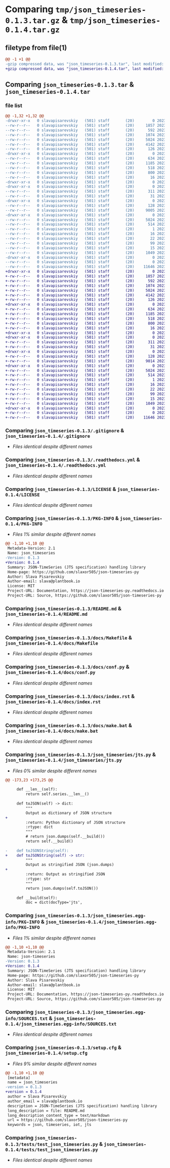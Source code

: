 # Comparing `tmp/json_timeseries-0.1.3.tar.gz` & `tmp/json_timeseries-0.1.4.tar.gz`

## filetype from file(1)

```diff
@@ -1 +1 @@
-gzip compressed data, was "json_timeseries-0.1.3.tar", last modified: Sat May 20 08:18:50 2023, max compression
+gzip compressed data, was "json_timeseries-0.1.4.tar", last modified: Sat May 20 08:45:54 2023, max compression
```

## Comparing `json_timeseries-0.1.3.tar` & `json_timeseries-0.1.4.tar`

### file list

```diff
@@ -1,32 +1,32 @@
-drwxr-xr-x   0 slavapisarevskiy   (501) staff       (20)        0 2023-05-20 08:18:50.312203 json_timeseries-0.1.3/
--rw-r--r--   0 slavapisarevskiy   (501) staff       (20)     1857 2023-05-07 05:16:13.000000 json_timeseries-0.1.3/.gitignore
--rw-r--r--   0 slavapisarevskiy   (501) staff       (20)      592 2023-05-14 11:48:03.000000 json_timeseries-0.1.3/.readthedocs.yml
--rw-r--r--   0 slavapisarevskiy   (501) staff       (20)     1074 2023-03-28 00:27:02.000000 json_timeseries-0.1.3/LICENSE
--rw-r--r--   0 slavapisarevskiy   (501) staff       (20)     5024 2023-05-20 08:18:50.312816 json_timeseries-0.1.3/PKG-INFO
--rw-r--r--   0 slavapisarevskiy   (501) staff       (20)     4142 2023-05-14 11:43:08.000000 json_timeseries-0.1.3/README.md
--rw-r--r--   0 slavapisarevskiy   (501) staff       (20)      126 2023-05-20 08:17:50.000000 json_timeseries-0.1.3/build.sh
-drwxr-xr-x   0 slavapisarevskiy   (501) staff       (20)        0 2023-05-20 08:18:50.260610 json_timeseries-0.1.3/docs/
--rw-r--r--   0 slavapisarevskiy   (501) staff       (20)      634 2023-05-07 04:38:02.000000 json_timeseries-0.1.3/docs/Makefile
--rw-r--r--   0 slavapisarevskiy   (501) staff       (20)     1185 2023-05-14 10:33:09.000000 json_timeseries-0.1.3/docs/conf.py
--rw-r--r--   0 slavapisarevskiy   (501) staff       (20)      518 2023-05-14 11:54:21.000000 json_timeseries-0.1.3/docs/index.rst
--rw-r--r--   0 slavapisarevskiy   (501) staff       (20)      800 2023-05-07 04:38:02.000000 json_timeseries-0.1.3/docs/make.bat
--rw-r--r--   0 slavapisarevskiy   (501) staff       (20)       16 2023-05-14 11:48:31.000000 json_timeseries-0.1.3/docs/requirements.txt
-drwxr-xr-x   0 slavapisarevskiy   (501) staff       (20)        0 2023-05-20 08:18:50.269828 json_timeseries-0.1.3/docs/source/
-drwxr-xr-x   0 slavapisarevskiy   (501) staff       (20)        0 2023-05-20 08:18:50.277924 json_timeseries-0.1.3/docs/source/api/
--rw-r--r--   0 slavapisarevskiy   (501) staff       (20)      311 2023-05-14 10:42:36.000000 json_timeseries-0.1.3/docs/source/api/jts.rst
--rw-r--r--   0 slavapisarevskiy   (501) staff       (20)       31 2023-05-14 10:41:37.000000 json_timeseries-0.1.3/docs/source/readme.rst
-drwxr-xr-x   0 slavapisarevskiy   (501) staff       (20)        0 2023-05-20 08:18:50.285117 json_timeseries-0.1.3/json_timeseries/
--rw-r--r--   0 slavapisarevskiy   (501) staff       (20)      128 2023-05-09 07:13:32.000000 json_timeseries-0.1.3/json_timeseries/__init__.py
--rw-r--r--   0 slavapisarevskiy   (501) staff       (20)     9005 2023-05-20 08:16:54.000000 json_timeseries-0.1.3/json_timeseries/jts.py
-drwxr-xr-x   0 slavapisarevskiy   (501) staff       (20)        0 2023-05-20 08:18:50.304065 json_timeseries-0.1.3/json_timeseries.egg-info/
--rw-r--r--   0 slavapisarevskiy   (501) staff       (20)     5024 2023-05-20 08:18:50.000000 json_timeseries-0.1.3/json_timeseries.egg-info/PKG-INFO
--rw-r--r--   0 slavapisarevskiy   (501) staff       (20)      514 2023-05-20 08:18:50.000000 json_timeseries-0.1.3/json_timeseries.egg-info/SOURCES.txt
--rw-r--r--   0 slavapisarevskiy   (501) staff       (20)        1 2023-05-20 08:18:50.000000 json_timeseries-0.1.3/json_timeseries.egg-info/dependency_links.txt
--rw-r--r--   0 slavapisarevskiy   (501) staff       (20)       16 2023-05-20 08:18:50.000000 json_timeseries-0.1.3/json_timeseries.egg-info/requires.txt
--rw-r--r--   0 slavapisarevskiy   (501) staff       (20)       22 2023-05-20 08:18:50.000000 json_timeseries-0.1.3/json_timeseries.egg-info/top_level.txt
--rw-r--r--   0 slavapisarevskiy   (501) staff       (20)       99 2023-05-08 12:17:32.000000 json_timeseries-0.1.3/pyproject.toml
--rw-r--r--   0 slavapisarevskiy   (501) staff       (20)       15 2023-05-07 12:04:18.000000 json_timeseries-0.1.3/requirements.txt
--rw-r--r--   0 slavapisarevskiy   (501) staff       (20)     1049 2023-05-20 08:18:50.322976 json_timeseries-0.1.3/setup.cfg
-drwxr-xr-x   0 slavapisarevskiy   (501) staff       (20)        0 2023-05-20 08:18:50.309816 json_timeseries-0.1.3/tests/
--rw-r--r--   0 slavapisarevskiy   (501) staff       (20)        0 2023-03-30 00:31:15.000000 json_timeseries-0.1.3/tests/__init__.py
--rw-r--r--   0 slavapisarevskiy   (501) staff       (20)    11646 2023-05-20 08:15:14.000000 json_timeseries-0.1.3/tests/test_json_timeseries.py
+drwxr-xr-x   0 slavapisarevskiy   (501) staff       (20)        0 2023-05-20 08:45:54.396455 json_timeseries-0.1.4/
+-rw-r--r--   0 slavapisarevskiy   (501) staff       (20)     1857 2023-05-07 05:16:13.000000 json_timeseries-0.1.4/.gitignore
+-rw-r--r--   0 slavapisarevskiy   (501) staff       (20)      592 2023-05-14 11:48:03.000000 json_timeseries-0.1.4/.readthedocs.yml
+-rw-r--r--   0 slavapisarevskiy   (501) staff       (20)     1074 2023-03-28 00:27:02.000000 json_timeseries-0.1.4/LICENSE
+-rw-r--r--   0 slavapisarevskiy   (501) staff       (20)     5024 2023-05-20 08:45:54.396899 json_timeseries-0.1.4/PKG-INFO
+-rw-r--r--   0 slavapisarevskiy   (501) staff       (20)     4142 2023-05-14 11:43:08.000000 json_timeseries-0.1.4/README.md
+-rw-r--r--   0 slavapisarevskiy   (501) staff       (20)      126 2023-05-20 08:17:50.000000 json_timeseries-0.1.4/build.sh
+drwxr-xr-x   0 slavapisarevskiy   (501) staff       (20)        0 2023-05-20 08:45:54.361071 json_timeseries-0.1.4/docs/
+-rw-r--r--   0 slavapisarevskiy   (501) staff       (20)      634 2023-05-07 04:38:02.000000 json_timeseries-0.1.4/docs/Makefile
+-rw-r--r--   0 slavapisarevskiy   (501) staff       (20)     1185 2023-05-14 10:33:09.000000 json_timeseries-0.1.4/docs/conf.py
+-rw-r--r--   0 slavapisarevskiy   (501) staff       (20)      518 2023-05-14 11:54:21.000000 json_timeseries-0.1.4/docs/index.rst
+-rw-r--r--   0 slavapisarevskiy   (501) staff       (20)      800 2023-05-07 04:38:02.000000 json_timeseries-0.1.4/docs/make.bat
+-rw-r--r--   0 slavapisarevskiy   (501) staff       (20)       16 2023-05-14 11:48:31.000000 json_timeseries-0.1.4/docs/requirements.txt
+drwxr-xr-x   0 slavapisarevskiy   (501) staff       (20)        0 2023-05-20 08:45:54.365147 json_timeseries-0.1.4/docs/source/
+drwxr-xr-x   0 slavapisarevskiy   (501) staff       (20)        0 2023-05-20 08:45:54.368336 json_timeseries-0.1.4/docs/source/api/
+-rw-r--r--   0 slavapisarevskiy   (501) staff       (20)      311 2023-05-14 10:42:36.000000 json_timeseries-0.1.4/docs/source/api/jts.rst
+-rw-r--r--   0 slavapisarevskiy   (501) staff       (20)       31 2023-05-14 10:41:37.000000 json_timeseries-0.1.4/docs/source/readme.rst
+drwxr-xr-x   0 slavapisarevskiy   (501) staff       (20)        0 2023-05-20 08:45:54.373315 json_timeseries-0.1.4/json_timeseries/
+-rw-r--r--   0 slavapisarevskiy   (501) staff       (20)      128 2023-05-09 07:13:32.000000 json_timeseries-0.1.4/json_timeseries/__init__.py
+-rw-r--r--   0 slavapisarevskiy   (501) staff       (20)     9014 2023-05-20 08:42:36.000000 json_timeseries-0.1.4/json_timeseries/jts.py
+drwxr-xr-x   0 slavapisarevskiy   (501) staff       (20)        0 2023-05-20 08:45:54.390838 json_timeseries-0.1.4/json_timeseries.egg-info/
+-rw-r--r--   0 slavapisarevskiy   (501) staff       (20)     5024 2023-05-20 08:45:54.000000 json_timeseries-0.1.4/json_timeseries.egg-info/PKG-INFO
+-rw-r--r--   0 slavapisarevskiy   (501) staff       (20)      514 2023-05-20 08:45:54.000000 json_timeseries-0.1.4/json_timeseries.egg-info/SOURCES.txt
+-rw-r--r--   0 slavapisarevskiy   (501) staff       (20)        1 2023-05-20 08:45:54.000000 json_timeseries-0.1.4/json_timeseries.egg-info/dependency_links.txt
+-rw-r--r--   0 slavapisarevskiy   (501) staff       (20)       16 2023-05-20 08:45:54.000000 json_timeseries-0.1.4/json_timeseries.egg-info/requires.txt
+-rw-r--r--   0 slavapisarevskiy   (501) staff       (20)       22 2023-05-20 08:45:54.000000 json_timeseries-0.1.4/json_timeseries.egg-info/top_level.txt
+-rw-r--r--   0 slavapisarevskiy   (501) staff       (20)       99 2023-05-08 12:17:32.000000 json_timeseries-0.1.4/pyproject.toml
+-rw-r--r--   0 slavapisarevskiy   (501) staff       (20)       15 2023-05-07 12:04:18.000000 json_timeseries-0.1.4/requirements.txt
+-rw-r--r--   0 slavapisarevskiy   (501) staff       (20)     1049 2023-05-20 08:45:54.405702 json_timeseries-0.1.4/setup.cfg
+drwxr-xr-x   0 slavapisarevskiy   (501) staff       (20)        0 2023-05-20 08:45:54.395310 json_timeseries-0.1.4/tests/
+-rw-r--r--   0 slavapisarevskiy   (501) staff       (20)        0 2023-03-30 00:31:15.000000 json_timeseries-0.1.4/tests/__init__.py
+-rw-r--r--   0 slavapisarevskiy   (501) staff       (20)    11646 2023-05-20 08:15:14.000000 json_timeseries-0.1.4/tests/test_json_timeseries.py
```

### Comparing `json_timeseries-0.1.3/.gitignore` & `json_timeseries-0.1.4/.gitignore`

 * *Files identical despite different names*

### Comparing `json_timeseries-0.1.3/.readthedocs.yml` & `json_timeseries-0.1.4/.readthedocs.yml`

 * *Files identical despite different names*

### Comparing `json_timeseries-0.1.3/LICENSE` & `json_timeseries-0.1.4/LICENSE`

 * *Files identical despite different names*

### Comparing `json_timeseries-0.1.3/PKG-INFO` & `json_timeseries-0.1.4/PKG-INFO`

 * *Files 1% similar despite different names*

```diff
@@ -1,10 +1,10 @@
 Metadata-Version: 2.1
 Name: json_timeseries
-Version: 0.1.3
+Version: 0.1.4
 Summary: JSON-TimeSeries (JTS specification) handling library
 Home-page: https://github.com/slaxor505/json-timeseries-py
 Author: Slava Pisarevskiy
 Author-email: slava@plantbook.io
 License: MIT
 Project-URL: Documentation, https://json-timeseries-py.readthedocs.io
 Project-URL: Source, https://github.com/slaxor505/json-timeseries-py
```

### Comparing `json_timeseries-0.1.3/README.md` & `json_timeseries-0.1.4/README.md`

 * *Files identical despite different names*

### Comparing `json_timeseries-0.1.3/docs/Makefile` & `json_timeseries-0.1.4/docs/Makefile`

 * *Files identical despite different names*

### Comparing `json_timeseries-0.1.3/docs/conf.py` & `json_timeseries-0.1.4/docs/conf.py`

 * *Files identical despite different names*

### Comparing `json_timeseries-0.1.3/docs/index.rst` & `json_timeseries-0.1.4/docs/index.rst`

 * *Files identical despite different names*

### Comparing `json_timeseries-0.1.3/docs/make.bat` & `json_timeseries-0.1.4/docs/make.bat`

 * *Files identical despite different names*

### Comparing `json_timeseries-0.1.3/json_timeseries/jts.py` & `json_timeseries-0.1.4/json_timeseries/jts.py`

 * *Files 0% similar despite different names*

```diff
@@ -173,23 +173,25 @@
 
     def __len__(self):
         return self.series.__len__()
 
     def toJSON(self) -> dict:
         """
         Output as dictionary of JSON structure
+
         :return: Python dictionary of JSON structure
         :rtype: dict
         """
         # return json.dumps(self.__build())
         return self.__build()
 
-    def toJSONString(self):
+    def toJSONString(self) -> str:
         """
         Output as stringified JSON (json.dumps)
+
         :return: Output as stringified JSON
         :rtype: str
         """
         return json.dumps(self.toJSON())
 
     def __build(self):
         doc = dict(docType='jts',
```

### Comparing `json_timeseries-0.1.3/json_timeseries.egg-info/PKG-INFO` & `json_timeseries-0.1.4/json_timeseries.egg-info/PKG-INFO`

 * *Files 1% similar despite different names*

```diff
@@ -1,10 +1,10 @@
 Metadata-Version: 2.1
 Name: json-timeseries
-Version: 0.1.3
+Version: 0.1.4
 Summary: JSON-TimeSeries (JTS specification) handling library
 Home-page: https://github.com/slaxor505/json-timeseries-py
 Author: Slava Pisarevskiy
 Author-email: slava@plantbook.io
 License: MIT
 Project-URL: Documentation, https://json-timeseries-py.readthedocs.io
 Project-URL: Source, https://github.com/slaxor505/json-timeseries-py
```

### Comparing `json_timeseries-0.1.3/json_timeseries.egg-info/SOURCES.txt` & `json_timeseries-0.1.4/json_timeseries.egg-info/SOURCES.txt`

 * *Files identical despite different names*

### Comparing `json_timeseries-0.1.3/setup.cfg` & `json_timeseries-0.1.4/setup.cfg`

 * *Files 9% similar despite different names*

```diff
@@ -1,10 +1,10 @@
 [metadata]
 name = json_timeseries
-version = 0.1.3
+version = 0.1.4
 author = Slava Pisarevskiy
 author_email = slava@plantbook.io
 description = JSON-TimeSeries (JTS specification) handling library
 long_description = file: README.md
 long_description_content_type = text/markdown
 url = https://github.com/slaxor505/json-timeseries-py
 keywords = json, timeseries, iot, jts
```

### Comparing `json_timeseries-0.1.3/tests/test_json_timeseries.py` & `json_timeseries-0.1.4/tests/test_json_timeseries.py`

 * *Files identical despite different names*

